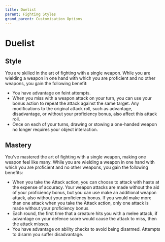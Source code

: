 ```yaml
---
title: Duelist
parent: Fighting Styles
grand_parent: Customisation Options
---
```


# Duelist

## Style
You are skilled in the art of fighting with a single weapon. While you are wielding a weapon in one hand with which you are proficient and no other weapons, you gain the following benefit:
- You have advantage on feint attempts.
- When you miss with a weapon attack on your turn, you can use your bonus action to repeat the attack against the same target. Any modifications to the original attack roll, such as advantage, disadvantage, or without your proficiency bonus, also affect this attack roll.
- Once on each of your turns, drawing or stowing a one-handed weapon no longer requires your object interaction.

## Mastery
You've mastered the art of fighting with a single weapon, making one weapon feel like many. While you are wielding a weapon in one hand with which you are proficient and no other weapons, you gain the following benefits:
- When you take the Attack action, you can choose to attack with haste at the expense of accuracy. Your weapon attacks are made without the aid of your proficiency bonus, but you can use make an additional weapon attack, also without your proficiency bonus. If you would make more than one attack when you take the Attack action, only one attack is made without your proficiency bonus.
- Each round, the first time that a creature hits you with a melee attack, if advantage on your defence score would cause the attack to miss, then the attack misses.
- You have advantage on ability checks to avoid being disarmed. Attempts to disarm you suffer disadvantage.
